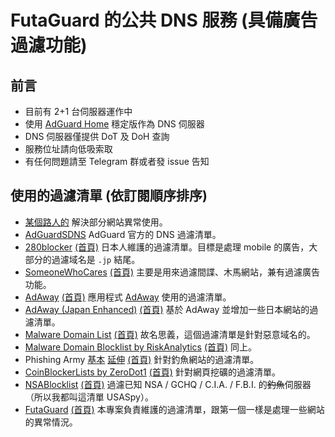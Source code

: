 # FutaGuard 的公共 DNS 服務 (具備廣告過濾功能)

## 前言

- 目前有 2+1 台伺服器運作中
- 使用 [AdGuard Home](https://adguard.com/en/adguard-home/overview.html) 穩定版作為 DNS 伺服器
- DNS 伺服器僅提供 DoT 及 DoH 查詢
- 服務位址請向低吸索取
- 有任何問題請至 Telegram 群或者發 issue 告知

## 使用的過濾清單 (依訂閱順序排序)

- [某個路人的](https://bestpika.github.io/abp/hosts.txt)
  解決部分網站異常使用。
- [AdGuardSDNS](https://adguardteam.github.io/AdGuardSDNSFilter/Filters/filter.txt)
  AdGuard 官方的 DNS 過濾清單。
- [280blocker](https://280blocker.net/files/280blocker_domain_ag.txt) [(首頁)](https://280blocker.net)
  日本人維護的過濾清單。目標是處理 mobile 的廣告，大部分的過濾域名是 `.jp` 結尾。
- [SomeoneWhoCares](https://someonewhocares.org/hosts/zero/hosts) [(首頁)](https://someonewhocares.org)
  主要是用來過濾間諜、木馬網站，兼有過濾廣告功能。
- [AdAway](https://adaway.org/hosts.txt) [(首頁)](https://adaway.org)
  應用程式 [AdAway](https://f-droid.org/packages/org.adaway/) 使用的過濾清單。
- [AdAway (Japan Enhanced)](https://logroid.github.io/adaway-hosts/hosts_no_white.txt) [(首頁)](https://logroid.github.io/adaway-hosts/)
  基於 AdAway 並增加一些日本網站的過濾清單。
- [Malware Domain List](https://www.malwaredomainlist.com/hostslist/hosts.txt) [(首頁)](https://www.malwaredomainlist.com)
  故名思義，這個過濾清單是針對惡意域名的。
- [Malware Domain Blocklist by RiskAnalytics](https://mirror1.malwaredomains.com/files/domains.hosts) [(首頁)](https://www.malwaredomains.com)
  同上。
- Phishing Army [基本](https://phishing.army/download/phishing_army_blocklist.txt) [延伸](https://phishing.army/download/phishing_army_blocklist_extended.txt) [(首頁)](https://phishing.army)
  針對釣魚網站的過濾清單。
- [CoinBlockerLists by ZeroDot1](https://zerodot1.gitlab.io/CoinBlockerLists/hosts) [(首頁)](https://zerodot1.gitlab.io/CoinBlockerListsWeb/)
  針對網頁挖礦的過濾清單。
- [NSABlocklist](https://github.com/CHEF-KOCH/NSABlocklist/raw/master/HOSTS/HOSTS) [(首頁)](https://github.com/CHEF-KOCH/NSABlocklist/)
  過濾已知 NSA / GCHQ / C.I.A. / F.B.I. 的~~釣魚~~伺服器（所以我都叫這清單 USASpy）。
- [FutaGuard](https://futaguard.github.io/FutaFilter/hosts.txt) [(首頁)](https://github.com/FutaGuard/FutaFilter)
  本專案負責維護的過濾清單，跟第一個一樣是處理一些網站的異常情況。

